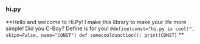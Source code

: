 ### hi.py

**Hello and welcome to Hi.Py!
I make this library to make
your life more simple! 
Did you C-Boy? Define is for you!
`
@define(const="hi.py is cool!", skipn=False, name="CONST")
def somecooldunction():
  print(CONST)
`
**
